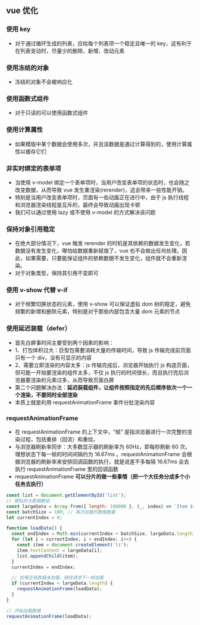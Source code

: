 ## vue 优化

### 使用 key
* 对于通过循环生成的列表，应给每个列表项一个稳定且唯一的 key，这有利于在列表变动时，尽量少的删除、新增、改动元素

### 使用冻结的对象
* 冻结的对象不会被响应化

### 使用函数式组件
* 对于只读的可以使用函数式组件

### 使用计算属性
* 如果模版中某个数据会使用多次，并且该数据是通过计算得到的，使用计算属性以缓存它们

### 非实时绑定的表单项
* 当使用 v-model 绑定一个表单项时，当用户改变表单项的状态时，也会随之改变数据，从而导致 vue 发生重渲染(rerender)，这会带来一些性能开销。
* 特别是当用户改变表单项时，页面有一些动画正在进行中，由于 js 执行线程和浏览器渲染线程是互斥的，最终会导致动画出现卡顿
* 我们可以通过使用 lazy 或不使用 v-model 的方式解决该问题

### 保持对象引用稳定
* 在绝大部分情况下，vue 触发 rerender 的时机是其依赖的数据发生变化，若数据没有发生变化，哪怕给数据重新赋值了，vue 也不会做出任何处理。因此，如果需要，只要能保证组件的依赖数据不发生变化，组件就不会重新渲染。
* 对于对象类型，保持其引用不变即可

### 使用 v-show 代替 v-if
* 对于频繁切换状态的元素，使用 v-show 可以保证虚拟 dom 树的稳定，避免频繁的新增和删除元素，特别是对于那些内部包含大量 dom 元素的节点

### 使用延迟装载（defer）
* 首先白屏事时间主要受到两个因素的影响：
* 1、打包体积过大：巨型包需要消耗大量的传输时间，导致 js 传输完成前页面只有一个 div，没有可显示的内容
* 2、需要立即渲染的内容太多：js 传输完成后，浏览器开始执行 js 构造页面，但可能一开始要渲染的组件太多，不仅 js 执行的时间很长，而且执行完后浏览器要渲染的元素过多，从而导致页面白屏
* 第二个问题解决办法：**延迟装载组件，让组件按照指定的先后顺序依次一个一个渲染，不要同时全部渲染**
* 本质上就是利用 requestAnimationFrame 事件分批渲染内容

### requestAnimationFrame 
* 在 requestAnimationFrame 的上下文中，“帧” 是指浏览器进行一次完整的渲染过程，包括重排（回流）和重绘。
* 与浏览器刷新率同步：大多数显示器的刷新率为 60Hz，即每秒刷新 60 次，理想状态下每一帧的时间间隔约为 16.67ms 。requestAnimationFrame 会根据浏览器的刷新率来安排回调函数的执行，就是说差不多每隔 16.67ms 会去执行 requestAnimationFrame 里的回调函数
* requestAnimationFrame **可以分片的做一些事情（把一个大任务分成多个小任务去执行）**
```js
const list = document.getElementById('list');
// 模拟的大数据数组
const largeData = Array.from({ length: 100000 }, (_, index) => `Item ${index + 1}`);
const batchSize = 100; // 每次加载的数据数量
let currentIndex = 0;

function loadData() {
  const endIndex = Math.min(currentIndex + batchSize, largeData.length);
  for (let i = currentIndex; i < endIndex; i++) {
    const item = document.createElement('li');
    item.textContent = largeData[i];
    list.appendChild(item);
  }
  currentIndex = endIndex;

  // 如果还有数据未加载，继续请求下一帧加载
  if (currentIndex < largeData.length) {
    requestAnimationFrame(loadData);
  }
}

// 开始加载数据
requestAnimationFrame(loadData);
```